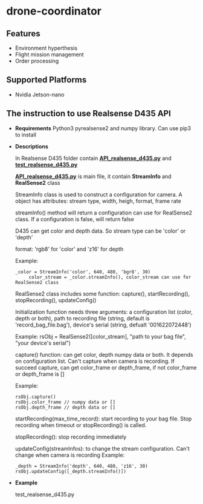 # drone-coordinator
## Features
* Environment hyperthesis
* Flight mission management
* Order processing

## Supported Platforms
* Nvidia Jetson-nano

## The instruction to use Realsense D435 API
* **Requirements**
  Python3
  pyrealsense2 and numpy library. Can use pip3 to install

* **Descriptions**

  In Realsense D435 folder contain [**API_realsense_d435.py**](https://github.com/IVSR-SET-HUST/drone-coordinator/blob/sprint_2020-09-15/Realsense%20D435/API_realsense_d435.py) and [**test_realsense_d435.py**](https://github.com/IVSR-SET-HUST/drone-coordinator/blob/sprint_2020-09-15/Realsense%20D435/test_realsense_d435.py)
  
  [**API_realsense_d435.py**](https://github.com/IVSR-SET-HUST/drone-coordinator/blob/sprint_2020-09-15/Realsense%20D435/API_realsense_d435.py) is main file, it contain **StreamInfo** and **RealSense2** class

  StreamInfo class is used to construct a configuration for camera. A object has attributes: stream type, width, heigh, format, frame rate

  streamInfo() method will return a configuration can use for RealSense2 class. If a configuration is false, will return false
  
  D435 can get color and depth data. So stream type can be 'color' or 'depth'
  
  format: 'rgb8' for 'color' and 'z16' for depth
  
  Example:
  
  ```
  _color = StreamInfo('color', 640, 480, 'bgr8', 30)  
	   color_stream = _color.streamInfo(), color_stream can use for RealSense2 class
  ```


  RealSense2 class includes some function: capture(), startRecording(), stopRecording(), updateConfig()
  
  Initialization function needs three arguments: a configuration list (color, depth or both), path to recording file (string, default is 'record_bag_file.bag'),   device's serial (string, defualt '001622072448')
  
  Example: rsObj = RealSense2([color_stream], "path to your bag file", "your device's serial")

  capture() function: can get color, depth numpy data or both. It depends on configuration list. Can't capture when camera is recording. If succeed capture, can get color_frame or depth_frame, if not color_frame or depth_frame is []
  
  Example: 
  ```
  rsObj.capture()
  rsObj.color_frame // numpy data or []
  rsObj.depth_frame // depth data or []
  ```

  startRecording(max_time_record): start recording to your bag file. Stop recording when timeout or stopRecording() is called. 

  stopRecording(): stop recording immediately 

  updateConfig(streamInfos): to change the stream configuration. Can't change when camera is recording
  Example:
  ```
  _depth = StreamInfo('depth', 640, 480, 'z16', 30)
  rsObj.updateConfig([_depth.streamInfo()])
  ```

* **Example**

  test_realsense_d435.py



	

  



